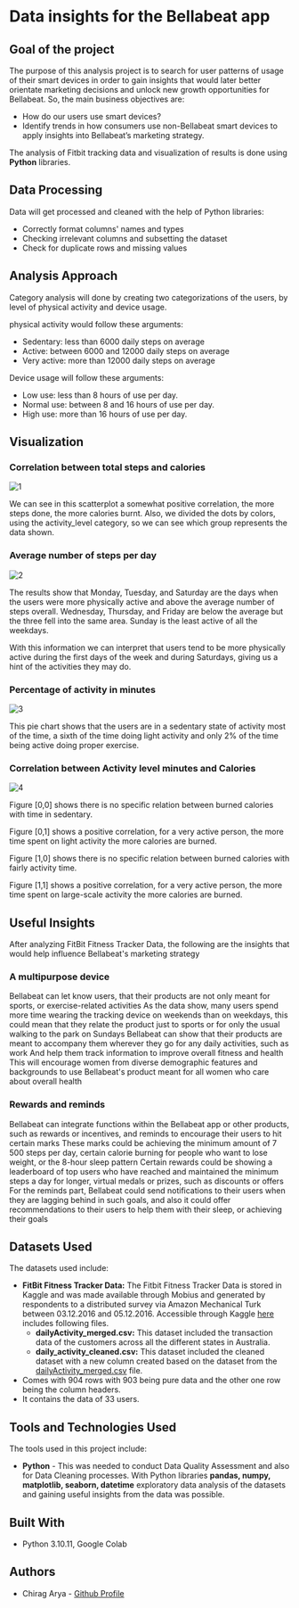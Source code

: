 # Data insights for the Bellabeat app

## Goal of the project
The purpose of this analysis project is to search for user patterns of usage of their smart devices in order to gain insights that would later better orientate marketing decisions and unlock new growth opportunities for Bellabeat. So, the main business objectives are:

+ How do our users use smart devices?
+ Identify trends in how consumers use non-Bellabeat smart devices to apply insights into Bellabeat’s marketing strategy.

The analysis of Fitbit tracking data and visualization of results is done using **Python** libraries.

## Data Processing

Data will get processed and cleaned with the help of Python libraries:

+ Correctly format columns' names and types
+ Checking irrelevant columns and subsetting the dataset
+ Check for duplicate rows and missing values

## Analysis Approach

Category analysis will done by creating two categorizations of the users, by level of physical activity and device usage.

physical activity would follow these arguments:

+ Sedentary: less than 6000 daily steps on average
+ Active: between 6000 and 12000 daily steps on average
+ Very active: more than 12000 daily steps on average

Device usage will follow these arguments:

+ Low use: less than 8 hours of use per day.
+ Normal use: between 8 and 16 hours of use per day.
+ High use: more than 16 hours of use per day.

## Visualization

### Correlation between total steps and calories

![1](media_files/1.png)

We can see in this scatterplot a somewhat positive correlation, the more steps done, the more calories burnt. Also, we divided the dots by colors, using the activity_level category, so we can see which group represents the data shown.

### Average number of steps per day

![2](media_files/2.png)

The results show that Monday, Tuesday, and Saturday are the days when the users were more physically active and above the average number of steps overall. Wednesday, Thursday, and Friday are below the average but the three fell into the same area. Sunday is the least active of all the weekdays.

With this information we can interpret that users tend to be more physically active during the first days of the week and during Saturdays, giving us a hint of the activities they may do.

### Percentage of activity in minutes

![3](media_files/3.png)

This pie chart shows that the users are in a sedentary state of activity most of the time, a sixth of the time doing light activity and only 2% of the time being active doing proper exercise.

### Correlation between Activity level minutes and Calories

![4](media_files/4.png)

Figure [0,0] shows there is no specific relation between burned calories with time in sedentary.

Figure [0,1] shows a positive correlation, for a very active person, the more time spent on light activity the more calories are burned.

Figure [1,0] shows there is no specific relation between burned calories with fairly activity time.

Figure [1,1] shows a positive correlation, for a very active person, the more time spent on large-scale activity the more calories are burned.

## Useful Insights

After analyzing FitBit Fitness Tracker Data, the following are the insights that would help influence Bellabeat's marketing strategy

### A multipurpose device

Bellabeat can let know users, that their products are not only meant for sports, or exercise-related activities As the data show, many users spend more time wearing the tracking device on weekends than on weekdays, this could mean that they relate the product just to sports or for only the usual walking to the park on Sundays Bellabeat can show that their products are meant to accompany them wherever they go for any daily activities, such as work And help them track information to improve overall fitness and health This will encourage women from diverse demographic features and backgrounds to use Bellabeat's product meant for all women who care about overall health

### Rewards and reminds

Bellabeat can integrate functions within the Bellabeat app or other products, such as rewards or incentives, and reminds to encourage their users to hit certain marks These marks could be achieving the minimum amount of 7 500 steps per day, certain calorie burning for people who want to lose weight, or the 8-hour sleep pattern Certain rewards could be showing a leaderboard of top users who have reached and maintained the minimum steps a day for longer, virtual medals or prizes, such as discounts or offers For the reminds part, Bellabeat could send notifications to their users when they are lagging behind in such goals, and also it could offer recommendations to their users to help them with their sleep, or achieving their goals

## Datasets Used

The datasets used include:
+ **FitBit Fitness Tracker Data:** The Fitbit Fitness Tracker Data is stored in Kaggle and was made available through Mobius and generated by respondents to a distributed survey via Amazon Mechanical Turk between 03.12.2016 and 05.12.2016. Accessible through Kaggle [here](https://www.kaggle.com/datasets/arashnic/fitbit) includes following files.
  + **dailyActivity_merged.csv:** This dataset included the transaction data of the customers across all the different states in Australia.
  + **daily_activity_cleaned.csv:** This dataset included the cleaned dataset with a new column created based on the dataset from the [dailyActivity_merged.csv](https://github.com/AryaChirag/Data-Analysis-Bellabeat/blob/main/Data_files/dailyActivity_merged.csv) file.
+ Comes with 904 rows with 903 being pure data and the other one row being the column headers.
+ It contains the data of 33 users.
  
## Tools and Technologies Used
The tools used in this project include:
+ **Python** - This was needed to conduct Data Quality Assessment and also for Data Cleaning processes. With Python libraries **pandas, numpy, matplotlib, seaborn, datetime** exploratory data analysis of the datasets and gaining useful insights from the data was possible.

## Built With
+ Python 3.10.11, Google Colab

## Authors
+ Chirag Arya - [Github Profile](https://github.com/AryaChirag)
